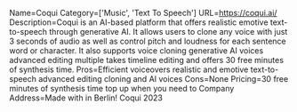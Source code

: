 Name=Coqui
Category=['Music', 'Text To Speech']
URL=https://coqui.ai/
Description=Coqui is an AI-based platform that offers realistic emotive text-to-speech through generative AI. It allows users to clone any voice with just 3 seconds of audio as well as control pitch and loudness for each sentence word or character. It also supports voice cloning generative AI voices advanced editing multiple takes timeline editing and offers 30 free minutes of synthesis time.
Pros=Efficient voiceovers realistic and emotive text-to-speech advanced editing cloning and AI voices
Cons=None
Pricing=30 free minutes of synthesis time top up when you need to
Company Address=Made with in Berlin! Coqui 2023
